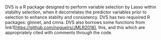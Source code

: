 DVS is a R package designed to perform variable selection by Lasso within stabiltiy selection, when it decorrelates the predictor variables prior to selection to enhance stabilty and consistency. 
DVS has two requoired R packages: glmnet, and cmna.
DVS also borrows some functions from link1[https://github.com/nogueirs/JMLR2018], this, and this which are appropriately cited with comments through the code.
